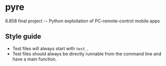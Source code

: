 pyre
====

6.858 final project -- Python exploitation of PC-remote-control mobile apps


Style guide
-----------

* Test files will always start with `test_`.
* Test files should always be directly runnable from the command line and have a main function.
